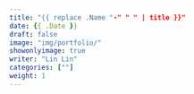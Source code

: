 ```yaml
---
title: "{{ replace .Name "-" " " | title }}"
date: {{ .Date }}
draft: false
image: "img/portfolio/"
showonlyimage: true
writer: "Lin Lin"
categories: [""]
weight: 1
---
```


<br/>

<!--more-->